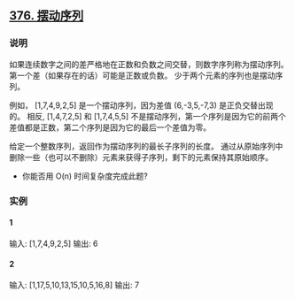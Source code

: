 ## [376. 摆动序列](https://leetcode-cn.com/problems/wiggle-subsequence/)

### 说明
如果连续数字之间的差严格地在正数和负数之间交替，则数字序列称为摆动序列。第一个差（如果存在的话）可能是正数或负数。
少于两个元素的序列也是摆动序列。

例如， [1,7,4,9,2,5] 是一个摆动序列，因为差值 (6,-3,5,-7,3) 是正负交替出现的。
相反, [1,4,7,2,5] 和 [1,7,4,5,5] 不是摆动序列，第一个序列是因为它的前两个差值都是正数，第二个序列是因为它的最后一个差值为零。

给定一个整数序列，返回作为摆动序列的最长子序列的长度。 
通过从原始序列中删除一些（也可以不删除）元素来获得子序列，剩下的元素保持其原始顺序。

* 你能否用 O(n) 时间复杂度完成此题?

### 实例
#### 1
输入: [1,7,4,9,2,5]
输出: 6

#### 2
输入: [1,17,5,10,13,15,10,5,16,8]
输出: 7
